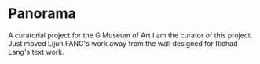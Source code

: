 # Panorama
A curatorial project for the G Museum of Art
I am the curator of this project.
Just moved Lijun FANG's work away from the wall designed for Richad Lang's text work.
